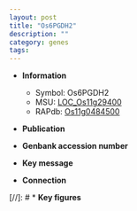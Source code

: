 ```yaml
---
layout: post
title: "Os6PGDH2"
description: ""
category: genes
tags: 
---
```


* **Information**  
    + Symbol: Os6PGDH2  
    + MSU: [LOC_Os11g29400](http://rice.uga.edu/cgi-bin/ORF_infopage.cgi?orf=LOC_Os11g29400)  
    + RAPdb: [Os11g0484500](http://rapdb.dna.affrc.go.jp/viewer/gbrowse_details/irgsp1?name=Os11g0484500)  

* **Publication**  

* **Genbank accession number**  

* **Key message**  

* **Connection**  

[//]: # * **Key figures**  


